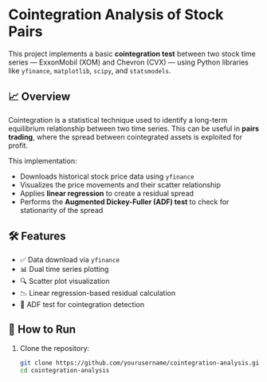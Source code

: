 # Cointegration Analysis of Stock Pairs

This project implements a basic **cointegration test** between two stock time series — ExxonMobil (XOM) and Chevron (CVX) — using Python libraries like `yfinance`, `matplotlib`, `scipy`, and `statsmodels`.

## 📈 Overview

Cointegration is a statistical technique used to identify a long-term equilibrium relationship between two time series. This can be useful in **pairs trading**, where the spread between cointegrated assets is exploited for profit.

This implementation:
- Downloads historical stock price data using `yfinance`
- Visualizes the price movements and their scatter relationship
- Applies **linear regression** to create a residual spread
- Performs the **Augmented Dickey-Fuller (ADF) test** to check for stationarity of the spread

## 🛠️ Features

- ✅ Data download via `yfinance`
- 📊 Dual time series plotting
- 🔍 Scatter plot visualization
- 📉 Linear regression-based residual calculation
- 📌 ADF test for cointegration detection

## 🧪 How to Run

1. Clone the repository:
   ```bash
   git clone https://github.com/yourusername/cointegration-analysis.git
   cd cointegration-analysis
